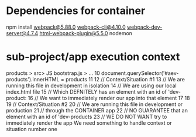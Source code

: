 # Dependencies for container 
npm install webpack@5.88.0 webpack-cli@4.10.0 webpack-dev-server@4.7.4 html-webpack-plugin@5.5.0 nodemon



# sub-project/app execution context
products > src> JS bootstrap.js > ...
10 document.querySelector('#aev-products').innerHTML = products
11
12 // Context/Situation #1
13 // We are running this file in development in isolation
14 // We are using our local index.html file
15 // Which DEFNITELY has an element with an id of 'dev-product:
16 // We want to immediately render our app into that element
17
18
19 // Context/Situation #2
20 // We are running this file in development or production
21 // through the CONTAINER app
22 // NO GUARANTEE that an element with an id of 'dev-products
23 // WE DO NOT WANT try to immediately render the app
We need something to handle context or situation number one
